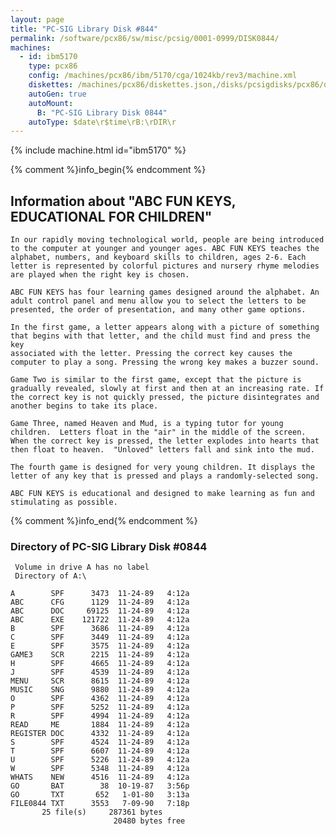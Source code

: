 ```yaml
---
layout: page
title: "PC-SIG Library Disk #844"
permalink: /software/pcx86/sw/misc/pcsig/0001-0999/DISK0844/
machines:
  - id: ibm5170
    type: pcx86
    config: /machines/pcx86/ibm/5170/cga/1024kb/rev3/machine.xml
    diskettes: /machines/pcx86/diskettes.json,/disks/pcsigdisks/pcx86/diskettes.json
    autoGen: true
    autoMount:
      B: "PC-SIG Library Disk 0844"
    autoType: $date\r$time\rB:\rDIR\r
---
```


{% include machine.html id="ibm5170" %}

{% comment %}info_begin{% endcomment %}

## Information about "ABC FUN KEYS, EDUCATIONAL FOR CHILDREN"

    In our rapidly moving technological world, people are being introduced
    to the computer at younger and younger ages. ABC FUN KEYS teaches the
    alphabet, numbers, and keyboard skills to children, ages 2-6. Each
    letter is represented by colorful pictures and nursery rhyme melodies
    are played when the right key is chosen.
    
    ABC FUN KEYS has four learning games designed around the alphabet. An
    adult control panel and menu allow you to select the letters to be
    presented, the order of presentation, and many other game options.
    
    In the first game, a letter appears along with a picture of something
    that begins with that letter, and the child must find and press the key
    associated with the letter. Pressing the correct key causes the
    computer to play a song. Pressing the wrong key makes a buzzer sound.
    
    Game Two is similar to the first game, except that the picture is
    gradually revealed, slowly at first and then at an increasing rate. If
    the correct key is not quickly pressed, the picture disintegrates and
    another begins to take its place.
    
    Game Three, named Heaven and Mud, is a typing tutor for young
    children.  Letters float in the "air" in the middle of the screen.
    When the correct key is pressed, the letter explodes into hearts that
    then float to heaven.  "Unloved" letters fall and sink into the mud.
    
    The fourth game is designed for very young children. It displays the
    letter of any key that is pressed and plays a randomly-selected song.
    
    ABC FUN KEYS is educational and designed to make learning as fun and
    stimulating as possible.
{% comment %}info_end{% endcomment %}


### Directory of PC-SIG Library Disk #0844

     Volume in drive A has no label
     Directory of A:\

    A        SPF      3473  11-24-89   4:12a
    ABC      CFG      1129  11-24-89   4:12a
    ABC      DOC     69125  11-24-89   4:12a
    ABC      EXE    121722  11-24-89   4:12a
    B        SPF      3686  11-24-89   4:12a
    C        SPF      3449  11-24-89   4:12a
    E        SPF      3575  11-24-89   4:12a
    GAME3    SCR      2215  11-24-89   4:12a
    H        SPF      4665  11-24-89   4:12a
    J        SPF      4539  11-24-89   4:12a
    MENU     SCR      8615  11-24-89   4:12a
    MUSIC    SNG      9880  11-24-89   4:12a
    O        SPF      4362  11-24-89   4:12a
    P        SPF      5252  11-24-89   4:12a
    R        SPF      4994  11-24-89   4:12a
    READ     ME       1884  11-24-89   4:12a
    REGISTER DOC      4332  11-24-89   4:12a
    S        SPF      4524  11-24-89   4:12a
    T        SPF      6607  11-24-89   4:12a
    U        SPF      5226  11-24-89   4:12a
    W        SPF      5348  11-24-89   4:12a
    WHATS    NEW      4516  11-24-89   4:12a
    GO       BAT        38  10-19-87   3:56p
    GO       TXT       652   1-01-80   3:13a
    FILE0844 TXT      3553   7-09-90   7:18p
           25 file(s)     287361 bytes
                           20480 bytes free

